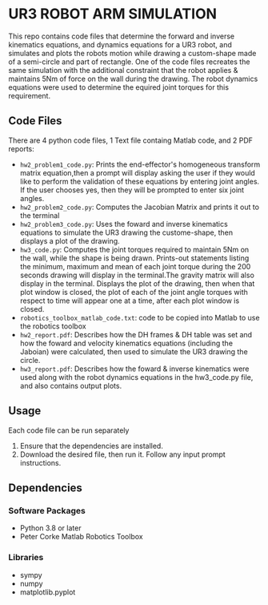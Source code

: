 # UR3 ROBOT ARM SIMULATION

This repo contains code files that determine the forward and inverse kinematics equations, and dynamics equations for a UR3 robot, and simulates and plots the robots motion while drawing a custom-shape made of a semi-circle and part of rectangle. One of the code files recreates the same simulation with the additional constraint that the robot applies & maintains 5Nm of force on the wall during the drawing. The robot dynamics equations were used to determine the equired joint torques for this requirement. 

## Code Files

There are 4 python code files, 1 Text file containg Matlab code, and 2 PDF reports:

-   `hw2_problem1_code.py`: Prints the end-effector's homogeneous transform matrix equation,then a prompt will display asking the user if they would like to
    perform the validation of these equations by entering joint angles. If the user chooses yes, then they will be prompted to enter six joint angles. 
-   `hw2_problem2_code.py`: Computes the Jacobian Matrix and prints it out to the terminal
-   `hw2_problem3_code.py`: Uses the foward and inverse kinematics equations to simulate the UR3 drawing the custome-shape, then displays a plot of the drawing.
-   `hw3_code.py`: Computes the joint torques required to maintain 5Nm on the wall, while the shape is being drawn. Prints-out statements listing the minimum, maximum and mean of each joint torque during the 200 seconds drawing will display in the terminal.The gravity matrix will also display in the terminal. Displays the plot of the drawing, then when that plot window is closed, the plot of each of the joint angle torques with respect to time will appear one at a time, after each plot window is closed.
-   `robotics_toolbox_matlab_code.txt`: code to be copied into Matlab to use the robotics toolbox
-   `hw2_report.pdf`: Describes how the DH frames & DH table was set and how the foward and velocity kinematics equations (including the Jaboian) were calculated, then used to simulate the UR3 drawing the circle. 
-   `hw3_report.pdf`: Describes how the foward & inverse kinematics were used along with the robot dynamics equations in the hw3_code.py file, and also contains output plots.

## Usage

Each code file can be run separately

1.  Ensure that the dependencies are installed.
2.  Download the desired file, then run it. Follow any input prompt instructions.


## Dependencies

### Software Packages

-   Python 3.8 or later
-   Peter Corke Matlab Robotics Toolbox

### Libraries

-   sympy
-   numpy
-   matplotlib.pyplot